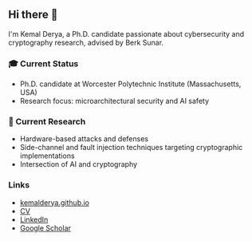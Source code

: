## Hi there 👋

I'm Kemal Derya, a Ph.D. candidate passionate about cybersecurity and cryptography research, advised by Berk Sunar.

### 🎓 Current Status
- Ph.D. candidate at Worcester Polytechnic Institute (Massachusetts, USA)
- Research focus: microarchitectural security and AI safety

### 🔬 Current Research
- Hardware-based attacks and defenses
- Side-channel and fault injection techniques targeting cryptographic implementations
- Intersection of AI and cryptography

### Links
- [kemalderya.github.io](https://kemalderya.github.io/)
- [CV](https://kemalderya.github.io/assets/pdf/cv_05_25.pdf)
- [LinkedIn](https://www.linkedin.com/in/kemal-derya/)
- [Google Scholar](https://scholar.google.com/citations?user=kf0t4FgAAAAJ&hl=en&oi=ao)
